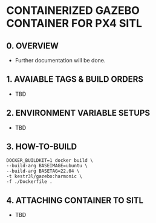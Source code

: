 # CONTAINERIZED GAZEBO CONTAINER FOR PX4 SITL

## 0. OVERVIEW

- Further documentation will be done.

## 1. AVAIABLE TAGS & BUILD ORDERS

- TBD

## 2. ENVIRONMENT VARIABLE SETUPS

- TBD

## 3. HOW-TO-BUILD

```shell
DOCKER_BUILDKIT=1 docker build \
--build-arg BASEIMAGE=ubuntu \
--build-arg BASETAG=22.04 \
-t kestr3l/gazebo:harmonic \
-f ./Dockerfile .
```

## 4. ATTACHING CONTAINER TO SITL

- TBD